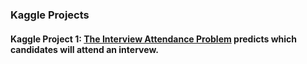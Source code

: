 ### Kaggle Projects

#### Kaggle Project 1: [The Interview Attendance Problem](https://www.kaggle.com/vishnusraghavan/the-interview-attendance-problem/) predicts which candidates will attend an intervew.

